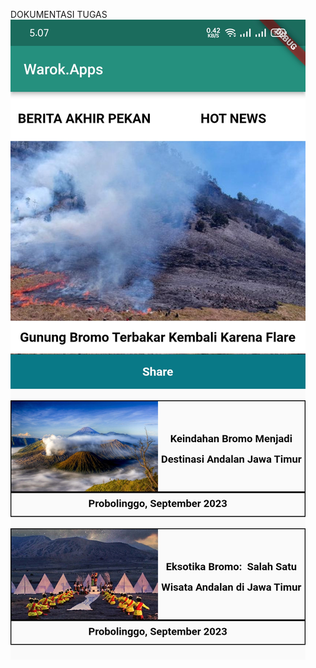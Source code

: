 DOKUMENTASI TUGAS
![Alt text](Screenshot_2023-09-10-17-07-30-89_731158fb7957c980817c8fcea3618ba9.jpg)